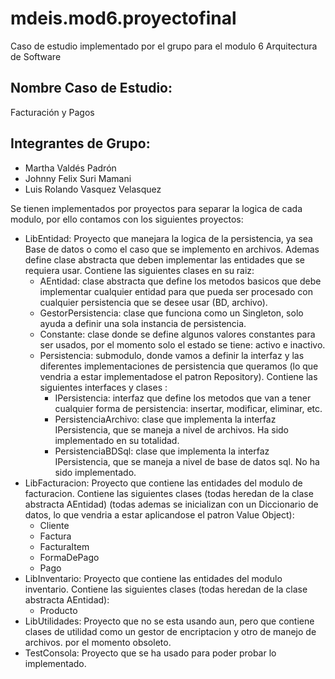 # mdeis.mod6.proyectofinal
Caso de estudio implementado por el grupo para el modulo 6 Arquitectura de Software

Nombre Caso de Estudio: 
 - 
 Facturación y Pagos
 
Integrantes de Grupo:
 - 
 - Martha Valdés Padrón
 - Johnny Felix Suri Mamani
 - Luis Rolando Vasquez Velasquez

Se tienen implementados por proyectos para separar la logica de cada modulo, por ello contamos con los siguientes proyectos:
 - LibEntidad: Proyecto que manejara la logica de la persistencia, ya sea Base de datos o como el caso que se implemento en archivos. Ademas define clase abstracta que deben implementar las entidades que se requiera usar. Contiene las siguientes clases en su raiz:
   - AEntidad: clase abstracta que define los metodos basicos que debe implementar cualquier entidad para que pueda ser procesado con cualquier persistencia que se desee usar (BD, archivo). 
   - GestorPersistencia: clase que funciona como un Singleton, solo ayuda a definir una sola instancia de persistencia.
   - Constante: clase donde se define algunos valores constantes para ser usados, por el momento solo el estado se tiene: activo e inactivo.
   - Persistencia: submodulo, donde vamos a definir la interfaz y las diferentes implementaciones de persistencia que queramos (lo que vendria a estar implementadose el patron Repository). Contiene las siguientes interfaces y clases :
     - IPersistencia: interfaz que define los metodos que van a tener cualquier forma de persistencia: insertar, modificar, eliminar, etc.
     - PersistenciaArchivo: clase que implementa la interfaz IPersistencia, que se maneja a nivel de archivos. Ha sido implementado en su totalidad.
     - PersistenciaBDSql: clase que implementa la interfaz IPersistencia, que se maneja a nivel de base de datos sql. No ha sido implementado.
 - LibFacturacion: Proyecto que contiene las entidades del modulo de facturacion. Contiene las siguientes clases (todas heredan de la clase abstracta AEntidad) (todas ademas se inicializan con un Diccionario de datos, lo que vendria a estar aplicandose el patron Value Object):
   - Cliente 
   - Factura
   - FacturaItem
   - FormaDePago
   - Pago
 - LibInventario: Proyecto que contiene las entidades del modulo inventario. Contiene las siguientes clases (todas heredan de la clase abstracta AEntidad):
   - Producto
 - LibUtilidades: Proyecto que no se esta usando aun, pero que contiene clases de utilidad como un gestor de encriptacion y otro de manejo de archivos. por el momento obsoleto.
 - TestConsola: Proyecto que se ha usado para poder probar lo implementado.
